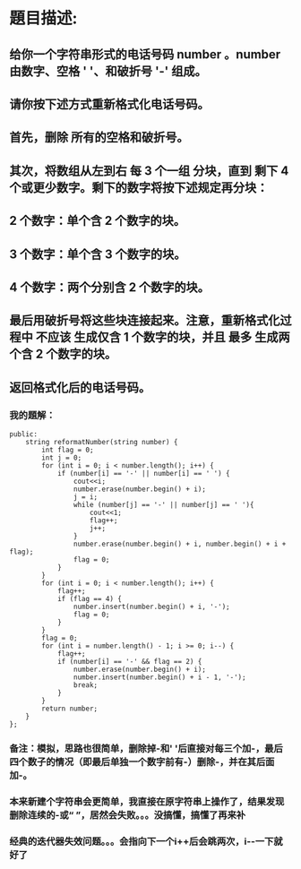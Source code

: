 # 題目描述:
## 给你一个字符串形式的电话号码 number 。number 由数字、空格 ' '、和破折号 '-' 组成。
## 请你按下述方式重新格式化电话号码。
## 首先，删除 所有的空格和破折号。
## 其次，将数组从左到右 每 3 个一组 分块，直到 剩下 4 个或更少数字。剩下的数字将按下述规定再分块：
## 2 个数字：单个含 2 个数字的块。
## 3 个数字：单个含 3 个数字的块。
## 4 个数字：两个分别含 2 个数字的块。
## 最后用破折号将这些块连接起来。注意，重新格式化过程中 不应该 生成仅含 1 个数字的块，并且 最多 生成两个含 2 个数字的块。
## 返回格式化后的电话号码。
### 我的題解：
```class Solution {
public:
    string reformatNumber(string number) {
        int flag = 0;
        int j = 0;
        for (int i = 0; i < number.length(); i++) {
            if (number[i] == '-' || number[i] == ' ') {
                cout<<i;
                number.erase(number.begin() + i);
                j = i;
                while (number[j] == '-' || number[j] == ' '){
                    cout<<1;
                    flag++;
                    j++;
                }
                number.erase(number.begin() + i, number.begin() + i + flag);
                flag = 0;
            }
        }
        for (int i = 0; i < number.length(); i++) {
            flag++;
            if (flag == 4) {
                number.insert(number.begin() + i, '-');
                flag = 0;
            }
        }
        flag = 0;
        for (int i = number.length() - 1; i >= 0; i--) {
            flag++;
            if (number[i] == '-' && flag == 2) {
                number.erase(number.begin() + i);
                number.insert(number.begin() + i - 1, '-');
                break;
            }
        }
        return number;
    }
};
```
### **备注**：模拟，思路也很简单，删除掉-和' '后直接对每三个加-，最后四个数子的情况（即最后单独一个数字前有-）删除-，并在其后面加-。
### 本来新建个字符串会更简单，我直接在原字符串上操作了，结果发现删除连续的-或“ ”，居然会失败。。。没搞懂，搞懂了再来补
### 经典的迭代器失效问题。。。会指向下一个i++后会跳两次，i--一下就好了